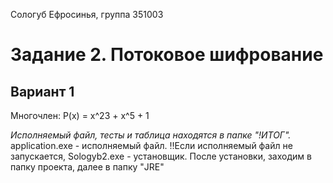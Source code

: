 Сологуб Ефросинья, группа 351003

# Задание 2. Потоковое шифрование
## Вариант 1

Многочлен: P(x) = x^23 + x^5 + 1

_Исполняемый файл, тесты и таблица находятся в папке "!ИТОГ"._
application.exe - исполняемый файл.
‼️Если исполняемый файл не запускается, Sologyb2.exe - установщик. После установки, заходим в папку проекта, далее в папку "JRE"
